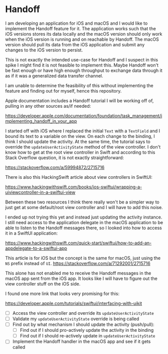 # Handoff

I am developing an application for iOS and macOS and I would like to implement
the Handoff feature for it. The application works such that the iOS versions
stores its data locally and the macOS version should only work when the iOS
version is running and on reachable by Handoff. The macOS version should pull
its data from the iOS application and submit any changes to the iOS version to
persist.

This is not exactly the intended use-case for Handoff and I suspect in this
spike I might find it is not feasible to implement this. Maybe Handoff won't be
fast enough or have high enough throughput to exchange data through it as if it
was a generalized data transfer channel.

I am unable to determine the feasibility of this without implementing the
feature and finding out for myself, hence this repository.

Apple documentation includes a Handoff tutorial I will be working off of,
pulling in any other sources as/if needed:

https://developer.apple.com/documentation/foundation/task_management/implementing_handoff_in_your_app

I started off with iOS where I replaced the initial `Text` with a `TextField`
and I bound its text to a variable on the view. On each change to the binding, I
think I should update the activity. At the same time, the tutorial says to
override the `updateUserActivityState` method of the view controller. I don't
know how to get at the root view controller in Swift and according to this
Stack Overflow question, it is not exactly straightforward:

https://stackoverflow.com/a/59994872/2715716

There is also this HackingSwift article about view controllers in SwiftUI:

https://www.hackingwithswift.com/books/ios-swiftui/wrapping-a-uiviewcontroller-in-a-swiftui-view

Between these two resources I think there really won't be a simpler way to just
get at some default/root view controller and I will have to add this noise.

I ended up not trying this yet and instead just updating the activity instance.
I still need access to the application delegate in the macOS application to be
able to listen to the Handoff messages there, so I looked into how to access it
in a SwiftUI application:

https://www.hackingwithswift.com/quick-start/swiftui/how-to-add-an-appdelegate-to-a-swiftui-app

This article is for iOS but the concept is the same for macOS, just using the
`NS` prefix instead of `UI`. https://stackoverflow.com/a/71292001/2715716

This alone has not enabled me to receive the Handoff messages in the macOS app
sent from the iOS app. It looks like I will have to figure out the view
controller stuff on the iOS side.

I found one more link that looks very promising for this:

https://developer.apple.com/tutorials/swiftui/interfacing-with-uikit

- [ ] Access the view controller and override its `updateUserActivityState`
- [ ] Validate my `updateUserActivityState` override is being called
- [ ] Find out by what mechanism I should update the activity (push/pull):
  - [ ] Find out if I should pro-actively update the activity in the binding
  - [ ] Find out if I should re-actively update in `updateUserActivityState`
- [ ] Implement the Handoff handler in the macOS app and see if it gets called
